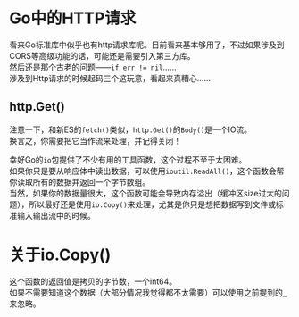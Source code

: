 # Go中的HTTP请求
看来Go标准库中似乎也有http请求库呢。目前看来基本够用了，不过如果涉及到CORS等高级功能的话，可能还是需要引入第三方库。  
然后还是那个古老的问题——`if err != nil`……  
涉及到Http请求的时候起码三个这玩意，看起来真糟心……

## http.Get()
注意一下，和新ES的`fetch()`类似，`http.Get()`的`Body()`是一个IO流。  
换言之，你需要把它当作流来处理，并记得关闭！  

幸好Go的`io`包提供了不少有用的工具函数，这个过程不至于太困难。  
如果你只是要从响应体中读出数据，可以使用`ioutil.ReadAll()`，这个函数会帮你读取所有的数据并返回一个字节数组。  
当然，如果你的数据量很大，这个函数可能会导致内存溢出（缓冲区size过大的问题），所以最好还是使用`io.Copy()`来处理，尤其是你只是想把数据写到文件或标准输入输出流中的时候。

# 关于io.Copy()
这个函数的返回值是拷贝的字节数，一个int64。  
如果不需要知道这个数据（大部分情况我觉得都不太需要）可以使用之前提到的`_`来忽略。